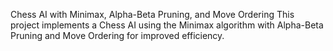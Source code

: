 Chess AI with Minimax, Alpha-Beta Pruning, and Move Ordering
This project implements a Chess AI using the Minimax algorithm with Alpha-Beta Pruning and Move Ordering for improved efficiency.
